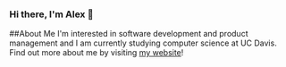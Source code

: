 ### Hi there, I'm Alex 👋

##About Me
I'm interested in software development and product management and I am currently studying computer science at UC Davis. 
Find out more about me by visiting [my website](http://alexle.xyz/)!


<!--
**alexle123/alexle123** is a ✨ _special_ ✨ repository because its `README.md` (this file) appears on your GitHub profile.

Here are some ideas to get you started:

- 🔭 I’m currently working on ...
- 🌱 I’m currently learning ...
- 👯 I’m looking to collaborate on ...
- 🤔 I’m looking for help with ...
- 💬 Ask me about ...
- 📫 How to reach me: ...
- 😄 Pronouns: ...
- ⚡ Fun fact: ...
-->
